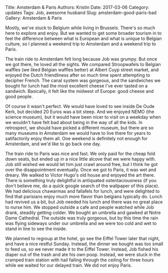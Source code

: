 Title: Amsterdam & Paris
Authors: Kristin
Date: 2017-03-06
Category: updates
Tags: Job, awesome husband
Slug: amsterdam-good-paris-bad
Gallery: Amsterdam & Paris

Mostly, we've stuck to Belgium while living in Brussels. There's so
much here to explore and enjoy. But we wanted to get some broader
tourism in to feel the difference between what is European and what is
unique to Belgian culture, so I planned a weekend trip to Amsterdam and
a weekend trip to Paris.

The train ride to Amsterdam felt long because Job was grumpy. But once
we got there, he loved all the sights. We compared Stroopwafels to
Belgian waffles (we liked Belgian waffles better) at Albert Cuyp street
market, and enjoyed the Dutch friendliness after so much time spent
attempting to decipher French. The canal system was gorgeous, and the
sandwiches we bought for lunch had the most excellent cheese I've ever
tasted on a sandwich. Basically, it felt like the midwest of Europe:
good cheese and good people.

Of course it wasn't perfect. We would have loved to see inside De Oude
Kerk, but decided 20 Euros was a bit steep. And we enjoyed NEMO (the
science museum), but it would have been nicer to visit on a weekday when
we wouldn't have felt bad about being in the way of all the kids. In
retrospect, we should have picked a different museum, but there are so
many museums in Amsterdam we would have to live there for years to
satifactorily enjoy them all. One weekend is definitely not enough for
Amsterdam, and we'd like to go back one day.

The train ride to Paris was nice and fast. We only paid for the cheap
fold down seats, but ended up in a nice little alcove that we were happy
with. Job still wished we would let him just crawl around free, but I
think he got over the disappointment eventually. Once we got to Paris,
it was wet and dreary. We walked to Victor Hugo's old house and enjoyed
the art there. There is something truly delightful in antiquated
ostentaciousness (if you don't believe me, do a quick google search of
the wallpaper of this place). We had delicious chawarmas and fallafels
for lunch, and were delighted to find that parisians enjoy much more
flavor than belgians typically do. Lunch had revived us a bit, but Job
needed his lunch and there was no great place to nurse him. We stopped
outside a cafe and people watched while Job drank, steadily getting
colder. We bought an umbrella and gawked at Notre Dame Cathedral. The
outside was truly gorgeous, but by this time the rain was flying
sideways under our umbrella and we were too cold and wet to stand in
line to see the inside.

We planned to regroup at the hotel, go see the Eiffel Tower later that
night, and have a nice restful Sunday. Instead, the dinner we bought was
too small to feed us, so we never made it to the Eiffel Tower. Instead,
Job fished his diaper out of the trash and ate his own poop. Instead, we
were stuck in the cramped train station with hail falling through the
ceiling for three hours while we waited for our delayed train. We did
not enjoy Paris.
